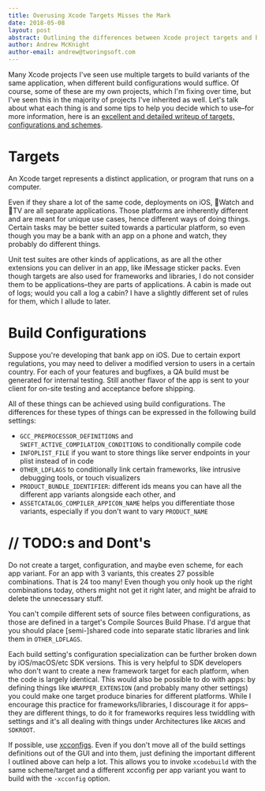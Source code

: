 ```yaml
---
title: Overusing Xcode Targets Misses the Mark
date: 2018-05-08
layout: post
abstract: Outlining the differences between Xcode project targets and build configurations, and how to properly use each one.
author: Andrew McKnight
author-email: andrew@tworingsoft.com
---
```


Many Xcode projects I've seen use multiple targets to build variants of the same application, when different build configurations would suffice. Of course, some of these are my own projects, which I'm fixing over time, but I've seen this in the majority of projects I've inherited as well. Let's talk about what each thing is and some tips to help you decide which to use–for more information, here is an [excellent and detailed writeup of targets, configurations and schemes](https://pewpewthespells.com/blog/using_xcode_targets.html).

# Targets

An Xcode target represents a distinct application, or program that runs on a computer.

Even if they share a lot of the same code, deployments on iOS, Watch and TV are all separate applications. Those platforms are inherently different and are meant for unique use cases, hence different ways of doing things. Certain tasks may be better suited towards a particular platform, so even though you may be a bank with an app on a phone and watch, they probably do different things.

Unit test suites are other kinds of applications, as are all the other extensions you can deliver in an app, like iMessage sticker packs. Even though targets are also used for frameworks and libraries, I do not consider them to be applications–they are parts of applications. A cabin is made out of logs; would you call a log a cabin? I have a slightly different set of rules for them, which I allude to later.


# Build Configurations

Suppose you're developing that bank app on iOS. Due to certain export regulations, you may need to deliver a modified version to users in a certain country. For each of your features and bugfixes, a QA build must be generated for internal testing. Still another flavor of the app is sent to your client for on-site testing and acceptance before shipping.

All of these things can be achieved using build configurations. The differences for these types of things can be expressed in the following build settings:

- `GCC_PREPROCESSOR_DEFINITIONS` and `SWIFT_ACTIVE_COMPILATION_CONDITIONS` to conditionally compile code
- `INFOPLIST_FILE` if you want to store things like server endpoints in your plist instead of in code
- `OTHER_LDFLAGS` to conditionally link certain frameworks, like intrusive debugging tools, or touch visualizers
- `PRODUCT_BUNDLE_IDENTIFIER`: different ids means you can have all the different app variants alongside each other, and
- `ASSETCATALOG_COMPILER_APPICON_NAME` helps you differentiate those variants, especially if you don't want to vary `PRODUCT_NAME`

# // TODO:s and Dont's

Do not create a target, configuration, and maybe even scheme, for each app variant. For an app with 3 variants, this creates 27 possible combinations. That is 24 too many! Even though you only hook up the right combinations today, others might not get it right later, and might be afraid to delete the unnecessary stuff.

You can't compile different sets of source files between configurations, as those are defined in a target's Compile Sources Build Phase. I'd argue that you should place [semi-]shared code into separate static libraries and link them in `OTHER_LDFLAGS`.

Each build setting's configuration specialization can be further broken down by iOS/macOS/etc SDK versions. This is very helpful to SDK developers who don't want to create a new framework target for each platform, when the code is largely identical. This would also be possible to do with apps: by defining things like `WRAPPER_EXTENSION` (and probably many other settings) you could make one target produce binaries for different platforms. While I encourage this practice for frameworks/libraries, I discourage it for apps–they are different things, to do it for frameworks requires less twiddling with settings and it's all dealing with things under Architectures like `ARCHS` and `SDKROOT`.

If possible, use [xcconfigs](https://pewpewthespells.com/blog/xcconfig_guide.html). Even if you don't move all of the build settings definitions out of the GUI and into them, just defining the important different I outlined above can help a lot. This allows you to invoke `xcodebuild` with the same scheme/target and a different xcconfig per app variant you want to build with the `-xcconfig` option.
